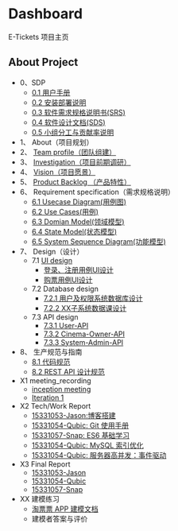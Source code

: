 # Dashboard

E-Tickets 项目主页

## About Project

* 0、SDP
  * [0.1 用户手册](doc/9_SDP/用户手册.md)
  * [0.2 安装部署说明](doc/9_SDP/软件部署说明.md)
  * [0.3 软件需求规格说明书(SRS)](doc/9_SDP/软件需求规格说明书.md)
  * [0.4 软件设计文档(SDS)](doc/9_SDP/软件设计文档.md)
  * [0.5 小组分工与贡献率说明](doc/9_SDP/小组分工与贡献率说明.md)
* 1、 About（项目规划）
* 2、 [Team profile（团队组建）](doc/2_team/team.md)
* 3、 [Investigation（项目前期调研）](doc/3_investigation/Investigation.md)
* 4、 [Vision（项目愿景）](doc/4_vision/vision.md)
* 5、 [Product Backlog （产品特性）](doc/5_product_backlog/product_backlog.md)
* 6、 Requirement specification（需求规格说明）
  * [6.1 Usecase Diagram(用例图)](doc/6_requirement_spec/Use-case-diagram-v1.0.md)
  * [6.2 Use Cases(用例)](doc/6_requirement_spec/Use-cases.md)
  * [6.3 Domian Model(领域模型)](doc/6_requirement_spec/Domain-Model.md)
  * [6.4 State Model(状态模型)](doc/6_requirement_spec/state-machine.md)
  * [6.5 System Sequence Diagram(功能模型)](doc/6_requirement_spec/ssd/)
* 7、 Design（设计）
  * 7.1 [UI design](doc/7_design/7_1_UI_design/产品原型设计说明.md)
    * [登录、注册用例UI设计](doc/7_design/7_1_UI_design/登录、注册用例UI设计.md)
    * [购票用例UI设计](doc/7_design/7_1_UI_design/购票用例UI设计.md)
  * 7.2 Database design
    - [7.2.1 用户及权限系统数据库设计](doc/7_design/7_2_Database_design/用户及权限系统数据库设计.md)
    - [7.2.2 XX子系统数据课设计](doc/7_design/7_2_Database_design/E-Tickets子系统数据课设计.md)
  * 7.3 API design
    * [7.3.1 User-API](https://e-tickets.github.io/Dashboard/api/api-user.html)
    * [7.3.2 Cinema-Owner-API](https://e-tickets.github.io/Dashboard/api/api-owner.html)
    * [7.3.3 System-Admin-API](https://e-tickets.github.io/Dashboard/api/api-admin.html)
* 8、 生产规范与指南
  * [8.1 代码规范](doc/8_guide/code_guide.md)
  * [8.2 REST API 设计规范](doc/8_guide/restful_api.md)
* X1 meeting_recording
  * [inception meeting](doc/X1_meeting/inception.md)
  * [Iteration 1](doc/X1_meeting/iteration_1.md)
* X2 Tech/Work Report
  * [15331053-Jason:博客搭建 ](https://jasoncheng40.github.io/web/2018/03/11/%E5%A6%82%E4%BD%95%E7%94%A8jekyll%E6%90%AD%E5%BB%BAGithub-Page(1).html)
  * [15331054-Qubic: Git 使用手册](https://qyb225.github.io/git/branch)
  * [15331057-Snap: ES6 基础学习](https://weirdsnap.github.io/htmls/blogs/007.html)
  * [15331054-Qubic: MySQL 索引优化](https://qyb225.github.io/mysql/index)
  * [15331054-Qubic: 服务器高并发：事件驱动](https://qyb225.github.io/server-tech/event-drive)
* X3 Final Report
  * [15331053-Jason](doc/X3_final_report/15331053_总结报告.md)
  * [15331054-Qubic](doc/X3_final_report/15331054_总结报告.md)
  * [15331057-Snap](doc/X3_final_report/15331057_总结报告.md)
* XX 建模练习
  * [淘票票 APP 建模文档](doc/XX/taopiaopiao_doc.md)
  * 建模者答案与评价



